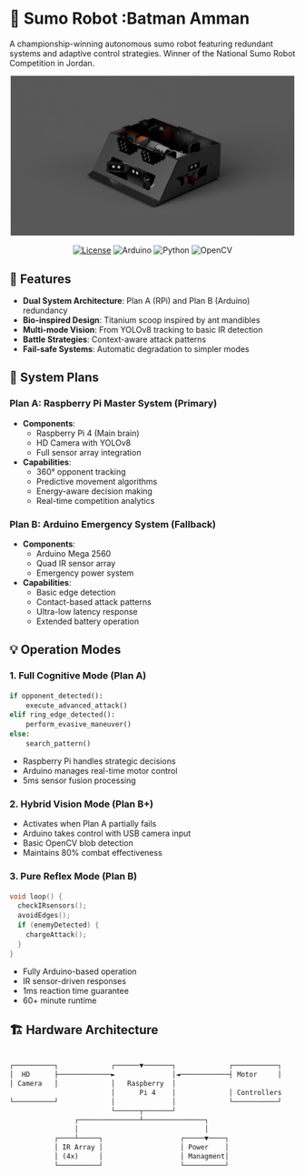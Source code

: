 
# 🤖 Sumo Robot :Batman Amman

A championship-winning autonomous sumo robot featuring redundant systems and adaptive control strategies. Winner of the National Sumo Robot Competition in Jordan.

<div align="center">
  <img src="https://raw.githubusercontent.com/mozaloom/Sumo-Robot-Batman-Amman/main/Prototype/IMG.PNG" alt="Prototype" width="500"/>
</div>

<div align="center">

[![License](https://img.shields.io/badge/license-MIT-blue.svg)](LICENSE)
![Arduino](https://img.shields.io/badge/Arduino-00979D?style=flat&logo=Arduino&logoColor=white)
![Python](https://img.shields.io/badge/Python-3776AB?style=flat&logo=python&logoColor=white)
![OpenCV](https://img.shields.io/badge/OpenCV-27338e?style=flat&logo=OpenCV&logoColor=white)

</div>

## 🌟 Features

- **Dual System Architecture**: Plan A (RPi) and Plan B (Arduino) redundancy
- **Bio-inspired Design**: Titanium scoop inspired by ant mandibles
- **Multi-mode Vision**: From YOLOv8 tracking to basic IR detection
- **Battle Strategies**: Context-aware attack patterns
- **Fail-safe Systems**: Automatic degradation to simpler modes

## 🔄 System Plans

### Plan A: Raspberry Pi Master System (Primary)
- **Components**: 
  - Raspberry Pi 4 (Main brain)
  - HD Camera with YOLOv8
  - Full sensor array integration
- **Capabilities**:
  - 360° opponent tracking
  - Predictive movement algorithms
  - Energy-aware decision making
  - Real-time competition analytics

### Plan B: Arduino Emergency System (Fallback)
- **Components**:
  - Arduino Mega 2560
  - Quad IR sensor array
  - Emergency power system
- **Capabilities**:
  - Basic edge detection
  - Contact-based attack patterns
  - Ultra-low latency response
  - Extended battery operation

## 💡 Operation Modes

### 1. Full Cognitive Mode (Plan A)
```python
if opponent_detected():
    execute_advanced_attack()
elif ring_edge_detected():
    perform_evasive_maneuver()
else:
    search_pattern()
```
- Raspberry Pi handles strategic decisions
- Arduino manages real-time motor control
- 5ms sensor fusion processing

### 2. Hybrid Vision Mode (Plan B+)
- Activates when Plan A partially fails
- Arduino takes control with USB camera input
- Basic OpenCV blob detection
- Maintains 80% combat effectiveness

### 3. Pure Reflex Mode (Plan B)
```cpp
void loop() {
  checkIRsensors();
  avoidEdges();
  if (enemyDetected) {
    chargeAttack();
  }
}
```
- Fully Arduino-based operation
- IR sensor-driven responses
- 1ms reaction time guarantee
- 60+ minute runtime

## 🏗️ Hardware Architecture
```ascii

┌──────────┐             ┌──────▼───────┐             ┌───────────┐
│  HD      ├─────────────►              │◄────────────┤ Motor     │
│ Camera   │             │   Raspberry  │
                         │      Pi 4    │             │ Controllers
└──────────┘             │              │             └───────────┘
                         └──────┬───────┘
                ┌───────────────┴───────────────┐
                │                               │
           ┌────┴─────┐                   ┌─────▼────┐
           │ IR Array │                   │ Power    │
           │ (4x)     │                   │ Managment│
           └──────────┘                   └──────────┘
```


